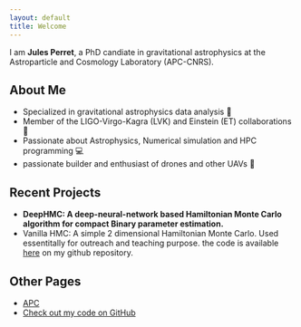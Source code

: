 ```yaml
---
layout: default
title: Welcome
---
```



I am **Jules Perret**, a PhD candiate in gravitational astrophysics at the Astroparticle and Cosmology Laboratory (APC-CNRS).

## About Me
- Specialized in gravitational astrophysics data analysis 🔭
- Member of the LIGO-Virgo-Kagra (LVK) and Einstein (ET) collaborations 💫
- Passionate about Astrophysics, Numerical simulation and HPC programming  💻
- passionate builder and enthusiast of drones and other UAVs 🚀

 
## Recent Projects
- **DeepHMC: A deep-neural-network based Hamiltonian Monte Carlo algorithm for compact Binary parameter estimation.**
- Vanilla HMC: A simple 2 dimensional Hamiltonian Monte Carlo. Used essentitally for outreach and teaching purpose. the code is available [here](./404.html) on my github repository.



## Other Pages
-  [APC](https://apc.u-paris.fr/APC_CS/)
-  [Check out my code on GitHub](https://github.com/jperret21)
